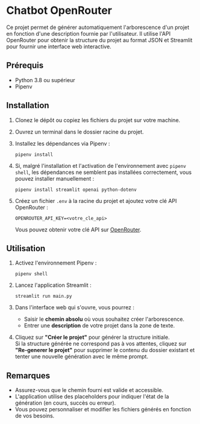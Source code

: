 # Chatbot OpenRouter

Ce projet permet de générer automatiquement l'arborescence d'un projet en fonction d'une description fournie par l'utilisateur. Il utilise l'API OpenRouter pour obtenir la structure du projet au format JSON et Streamlit pour fournir une interface web interactive.

## Prérequis

- Python 3.8 ou supérieur
- Pipenv

## Installation

1. Clonez le dépôt ou copiez les fichiers du projet sur votre machine.
2. Ouvrez un terminal dans le dossier racine du projet.
3. Installez les dépendances via Pipenv :

    ```
    pipenv install
    ```

4. Si, malgré l'installation et l'activation de l'environnement avec `pipenv shell`, les dépendances ne semblent pas installées correctement, vous pouvez installer manuellement :
    
    ```
    pipenv install streamlit openai python-dotenv
    ```

5. Créez un fichier `.env` à la racine du projet et ajoutez votre clé API OpenRouter :

    ```
    OPENROUTER_API_KEY=<votre_cle_api>
    ```

    Vous pouvez obtenir votre clé API sur [OpenRouter](https://openrouter.ai/).

## Utilisation

1. Activez l'environnement Pipenv :

    ```
    pipenv shell
    ```

2. Lancez l'application Streamlit :

    ```
    streamlit run main.py
    ```

3. Dans l'interface web qui s'ouvre, vous pourrez :
    - Saisir le **chemin absolu** où vous souhaitez créer l'arborescence.
    - Entrer une **description** de votre projet dans la zone de texte.

4. Cliquez sur **"Créer le projet"** pour générer la structure initiale.  
   Si la structure générée ne correspond pas à vos attentes, cliquez sur **"Re-generer le projet"** pour supprimer le contenu du dossier existant et tenter une nouvelle génération avec le même prompt.

## Remarques

- Assurez-vous que le chemin fourni est valide et accessible.
- L'application utilise des placeholders pour indiquer l'état de la génération (en cours, succès ou erreur).
- Vous pouvez personnaliser et modifier les fichiers générés en fonction de vos besoins.
